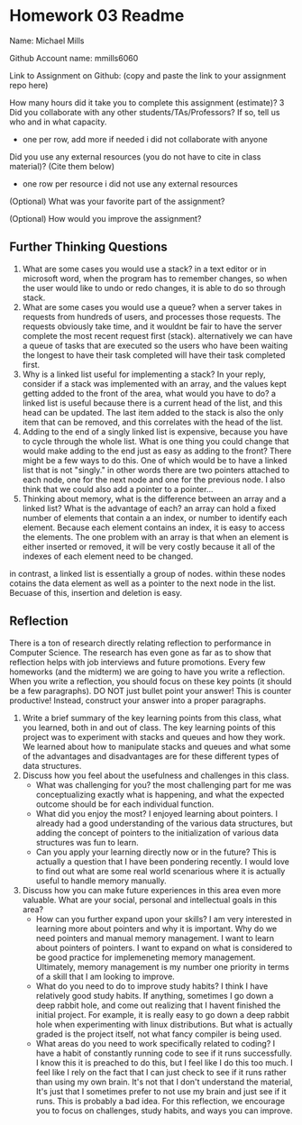# Homework 03 Readme
Name: Michael Mills

Github Account name: mmills6060

Link to Assignment on Github: (copy and paste the link to your assignment repo here)

How many hours did it take you to complete this assignment (estimate)? 
3
Did you collaborate with any other students/TAs/Professors? If so, tell us who and in what capacity.  
- one per row, add more if needed
i did not collaborate with anyone

Did you use any external resources (you do not have to cite in class material)? (Cite them below)  
- one row per resource
i did not use any external resources

(Optional) What was your favorite part of the assignment? 

(Optional) How would you improve the assignment? 

## Further Thinking Questions

1. What are some cases you would use a stack?
in a text editor or in microsoft word, when the program has to remember changes, so when the user would like to undo or redo changes, it is able to do so through stack. 
2. What are some cases you would use a queue?
when a server takes in requests from hundreds of users, and processes those requests. The requests obviously take time, and it wouldnt be fair to have the server complete the most recent request first (stack). alternatively we can have a queue of tasks that are executed so the users who have been waiting the longest to have their task completed will have their task completed first. 
3. Why is a linked list useful for implementing a stack? In your reply, consider if a stack was implemented with an array, and the values kept getting added to the front of the area, what would you have to do?
a linked list is useful because there is a current head of the list, and this head can be updated. The last item added to the stack is also the only item that can be removed, and this correlates with the head of the list. 
4. Adding to the end of a singly linked list is expensive, because you have to cycle through the whole list. What is one thing you could change that would make adding to the end just as easy as adding to the front?
There might be a few ways to do this. One of which would be to have a linked list that is not "singly." in other words there are two pointers attached to each node, one for the next node and one for the previous node. I also think that we could also add a pointer to a pointer...
5. Thinking about memory, what is the difference between an array and a linked list? What is the advantage of each?
an array can hold a fixed number of elements that contain a an index, or number to identify each element. Because each element contains an index, it is easy to access the elements. The one problem with an array is that when an element is either inserted or removed, it will be very costly because it all of the indexes of each element need to be changed. 

in contrast, a linked list is essentially a group of nodes. within these nodes cotains the data element as well as a pointer to the next node in the list. Becuase of this, insertion and deletion is easy. 


## Reflection

There is a ton of research directly relating reflection to performance in Computer Science. The research has even gone as far as to show that reflection helps with job interviews and future promotions. Every few homeworks (and the midterm) we are going to have you write a reflection. When you write a reflection, you should focus on these key points (it should be a few paragraphs). DO NOT just bullet point your answer! This is counter productive! Instead, construct your answer into a proper paragraphs. 

1. Write a brief summary of the key learning points from this class, what you learned, both in and out of class.
The key learning points of this project was to experiment with stacks and queues and how they work. We learned about how to manipulate stacks and queues and what some of the advantages and disadvantages are for these different types of data structures.
2. Discuss how you feel about the usefulness and challenges in this class.
   * What was challenging for you?
   the most challenging part for me was conceptualizing exactly what is happening, and what the expected outcome should be for each individual function. 
   * What did you enjoy the most?
   I enjoyed learning about pointers. I already had a good understanding of the various data structures, but adding the concept of pointers to the initialization of various data structures was fun to learn.
   * Can you apply your learning directly now or in the future?
   This is actually a question that I have been pondering recently. I would love to find out what are some real world scenarious where it is actually useful to handle memory manually. 
3. Discuss how you can make future experiences in this area even more valuable. What are your social, personal and intellectual goals in this area?
   * How can you further expand upon your skills?
   I am very interested in learning more about pointers and why it is important. Why do we need pointers and manual memory management. I want to learn about pointers of pointers. I want to expand on what is considered to be good practice for implemeneting memory management. Ultimately, memory management is my number one priority in terms of a skill that I am looking to improve.   
   * What do you need to do to improve study habits?
   I think I have relatively good study habits. If anything, sometimes I go down a deep rabbit hole, and come out realizing that I havent finished the initial project. For example, it is really easy to go down a deep rabbit hole when experimenting with linux distributions. But what is actually graded is the project itself, not what fancy compiler is being used. 
   * What areas do you need to work specifically related to coding?
   I have a habit of constantly running code to see if it runs successfully. I know this it is preached to do this, but I feel like I do this too much. I feel like I rely on the fact that I can just check to see if it runs rather than using my own brain. It's not that I don't understand the material, It's just that I sometimes prefer to not use my brain and just see if it runs. This is probably a bad idea. 
For this reflection, we encourage you to focus on challenges, study habits, and ways you can improve. 